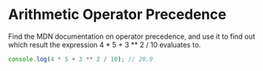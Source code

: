 # Arithmetic Operator Precedence

Find the MDN documentation on operator precedence, and use it to find out which result the expression 4 \* 5 + 3 \*\* 2 / 10 evaluates to.

```javascript
console.log(4 * 5 + 3 ** 2 / 10); // 20.9
```
